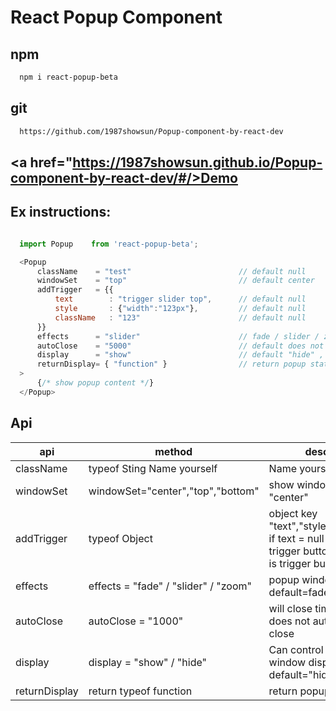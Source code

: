 # React Popup Component

## npm
```sh
  npm i react-popup-beta
```

## git
```sh
  https://github.com/1987showsun/Popup-component-by-react-dev
```

## <a href="https://1987showsun.github.io/Popup-component-by-react-dev/#/>Demo</a>

## Ex instructions:
```js

  import Popup    from 'react-popup-beta';

  <Popup 
      className    = "test"                        // default null
      windowSet    = "top"                         // default center
      addTrigger   = {{
          text        : "trigger slider top",      // default null
          style       : {"width":"123px"},         // default null
          className   : "123"                      // default null
      }}
      effects      = "slider"                      // fade / slider / zoom, default=fade
      autoClose    = "5000"                        // default does not automatically close
      display      = "show"                        // default "hide" , If you want to open the showable exhibition
      returnDisplay= { "function" }                // return popup state 
  >   
      {/* show popup content */}
  </Popup>
```


## Api
| api              | method                                                    | description                                 |
| ---------------- | --------------------------------------------------------- | ------------------------------------------- |
| className        | typeof Sting Name yourself                                | Name yourself,default null                  |
| windowSet        | windowSet="center","top","bottom"                         | show window set, default "center"           |
| addTrigger       | typeof Object                                             | object key "text","style","className", if text = null not show trigger button;className is trigger button class |
| effects          | effects   = "fade" / "slider" / "zoom"                    | popup window Animation , default=fade       |
| autoClose        | autoClose = "1000"                                        | will close timeout , default does not automatically close      |
| display          | display   = "show" / "hide"                               | Can control the initial window display status , default="hide" |
| returnDisplay    | return typeof function                                    | return popup state                          |
